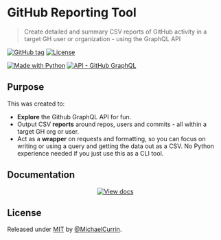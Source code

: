 # GitHub Reporting Tool
> Create detailed and summary CSV reports of GitHub activity in a target GH user or organization - using the GraphQL API

[![GitHub tag](https://img.shields.io/github/tag/MichaelCurrin/github-reporting-py)](https://github.com/MichaelCurrin/github-reporting-py/tags/)
[![License](https://img.shields.io/badge/License-MIT-blue.svg)](#license)

[![Made with Python](https://img.shields.io/badge/Python->=3.6-blue?logo=python&logoColor=white)](https://python.org)
[![API - GitHub GraphQL](https://img.shields.io/badge/API-GitHub_GraphQL-blue?logo=github)](https://graphql.github.io/)


## Purpose

This was created to:

- **Explore** the Github GraphQL API for fun.
- Output CSV **reports** around repos, users and commits - all within a target GH org or user.
- Act as a **wrapper** on requests and formatting, so you can focus on writing or using a query and getting the data out as a CSV. No Python experience needed if you just use this as a CLI tool.


## Documentation

<div align="center">

[![View docs](https://img.shields.io/badge/View-Online_docs-blue?style=for-the-badge)](https://michaelcurrin.github.io/github-reporting-py/)

</div>


## License

Released under [MIT](/LICENSE) by [@MichaelCurrin](https://github.com/MichaelCurrin/).
